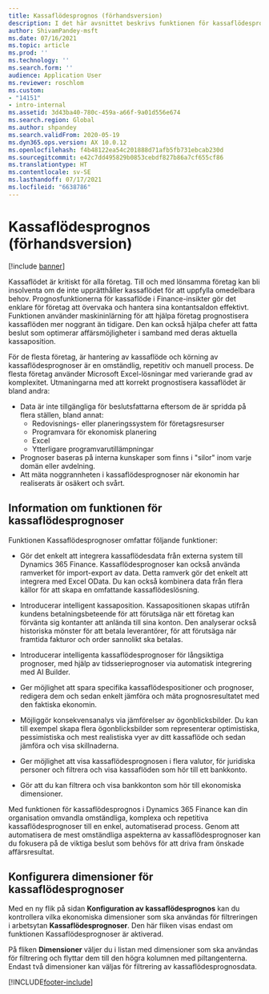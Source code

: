 ```yaml
---
title: Kassaflödesprognos (förhandsversion)
description: I det här avsnittet beskrivs funktionen för kassaflödesprognos.
author: ShivamPandey-msft
ms.date: 07/16/2021
ms.topic: article
ms.prod: ''
ms.technology: ''
ms.search.form: ''
audience: Application User
ms.reviewer: roschlom
ms.custom:
- "14151"
- intro-internal
ms.assetid: 3d43ba40-780c-459a-a66f-9a01d556e674
ms.search.region: Global
ms.author: shpandey
ms.search.validFrom: 2020-05-19
ms.dyn365.ops.version: AX 10.0.12
ms.openlocfilehash: f4b48122ea54c201888d71afb5fb731ebcab230d
ms.sourcegitcommit: e42c7dd495829b0853cebdf827b86a7cf655cf86
ms.translationtype: HT
ms.contentlocale: sv-SE
ms.lasthandoff: 07/17/2021
ms.locfileid: "6638786"
---
```

# <a name="cash-flow-forecast-preview"></a>Kassaflödesprognos (förhandsversion)

[!include [banner](../includes/banner.md)]

Kassaflödet är kritiskt för alla företag. Till och med lönsamma företag kan bli insolventa om de inte upprätthåller kassaflödet för att uppfylla omedelbara behov. Prognosfunktionerna för kassaflöde i Finance-insikter gör det enklare för företag att övervaka och hantera sina kontantsaldon effektivt. Funktionen använder maskininlärning för att hjälpa företag prognostisera kassaflöden mer noggrant än tidigare. Den kan också hjälpa chefer att fatta beslut som optimerar affärsmöjligheter i samband med deras aktuella kassaposition. 

För de flesta företag, är hantering av kassaflöde och körning av kassaflödesprognoser är en omständlig, repetitiv och manuell process. De flesta företag använder Microsoft Excel-lösningar med varierande grad av komplexitet. Utmaningarna med att korrekt prognostisera kassaflödet är bland andra:

- Data är inte tillgängliga för beslutsfattarna eftersom de är spridda på flera ställen, bland annat: 
  - Redovisnings- eller planeringssystem för företagsresurser
  - Programvara för ekonomisk planering
  - Excel
  - Ytterligare programvarutillämpningar 
- Prognoser baseras på interna kunskaper som finns i "silor" inom varje domän eller avdelning.
- Att mäta noggrannheten i kassaflödesprognoser när ekonomin har realiserats är osäkert och svårt.
    
## <a name="details-of-the-cash-flow-forecasts-capability"></a>Information om funktionen för kassaflödesprognoser
Funktionen Kassaflödesprognoser omfattar följande funktioner: 

- Gör det enkelt att integrera kassaflödesdata från externa system till Dynamics 365 Finance. Kassaflödesprognoser kan också använda ramverket för import-export av data. Detta ramverk gör det enkelt att integrera med Excel OData. Du kan också kombinera data från flera källor för att skapa en omfattande kassaflödeslösning. 

- Introducerar intelligent kassaposition. Kassapositionen skapas utifrån kundens betalningsbeteende för att förutsäga när ett företag kan förvänta sig kontanter att anlända till sina konton. Den analyserar också historiska mönster för att betala leverantörer, för att förutsäga när framtida fakturor och order sannolikt ska betalas. 

- Introducerar intelligenta kassaflödesprognoser för långsiktiga prognoser, med hjälp av tidsserieprognoser via automatisk integrering med AI Builder.

- Ger möjlighet att spara specifika kassaflödespositioner och prognoser, redigera dem och sedan enkelt jämföra och mäta prognosresultatet med den faktiska ekonomin.

- Möjliggör konsekvensanalys via jämförelser av ögonblicksbilder. Du kan till exempel skapa flera ögonblicksbilder som representerar optimistiska, pessimistiska och mest realistiska vyer av ditt kassaflöde och sedan jämföra och visa skillnaderna.

- Ger möjlighet att visa kassaflödesprognosen i flera valutor, för juridiska personer och filtrera och visa kassaflöden som hör till ett bankkonto. 

- Gör att du kan filtrera och visa bankkonton som hör till ekonomiska dimensioner.

Med funktionen för kassaflödesprognos i Dynamics 365 Finance kan din organisation omvandla omständliga, komplexa och repetitiva kassaflödesprognoser till en enkel, automatiserad process. Genom att automatisera de mest omständliga aspekterna av kassaflödesprognoser kan du fokusera på de viktiga beslut som behövs för att driva fram önskade affärsresultat.

## <a name="setting-up-dimensions-for-cash-flow-forecasting"></a>Konfigurera dimensioner för kassaflödesprognoser
Med en ny flik på sidan **Konfiguration av kassaflödesprognos** kan du kontrollera vilka ekonomiska dimensioner som ska användas för filtreringen i arbetsytan **Kassaflödesprognoser**. Den här fliken visas endast om funktionen Kassaflödesprognoser är aktiverad. 

På fliken **Dimensioner** väljer du i listan med dimensioner som ska användas för filtrering och flyttar dem till den högra kolumnen med piltangenterna. Endast två dimensioner kan väljas för filtrering av kassaflödesprognosdata. 

[!INCLUDE[footer-include](../../includes/footer-banner.md)]
